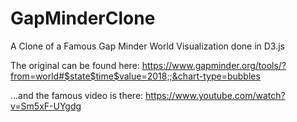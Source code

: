 # GapMinderClone
A Clone of a Famous Gap Minder World Visualization done in D3.js

The original can be found here: 
https://www.gapminder.org/tools/?from=world#$state$time$value=2018;;&chart-type=bubbles

...and the famous video is there:
https://www.youtube.com/watch?v=Sm5xF-UYgdg
